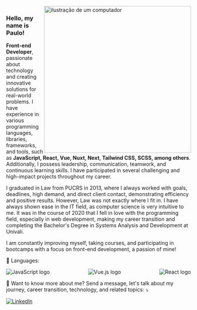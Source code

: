 <img src="https://raw.githubusercontent.com/MicaelliMedeiros/micaellimedeiros/master/image/computer-illustration.png" alt="ilustração de um computador" min-width="400px" max-width="400px" width="400px" align="right">

### Hello, my name is Paulo!
<p align="left">
<strong>Front-end Developer</strong>, passionate about technology and creating innovative solutions for real-world problems. I have experience in various programming languages, libraries, frameworks, and tools, such as <strong>JavaScript, React, Vue, Nuxt, Next, Tailwind CSS, SCSS, among others</strong>. Additionally, I possess leadership, communication, teamwork, and continuous learning skills. I have participated in several challenging and high-impact projects throughout my career.

I graduated in Law from PUCRS in 2013, where I always worked with goals, deadlines, high demand, and direct client contact, demonstrating efficiency and positive results. However, Law was not exactly where I fit in. I have always shown ease in the IT field, as computer science is very intuitive to me. It was in the course of 2020 that I fell in love with the programming field, especially in web development, making my career transition and completing the Bachelor's Degree in Systems Analysis and Development at Univali.

I am constantly improving myself, taking courses, and participating in bootcamps with a focus on front-end development, a passion of mine!
</p>

<p align="left">
  🦄 Languages:
<div style="display: flex; justify-content: space-between;">
    <img src="https://img.shields.io/badge/JavaScript-F7DF1E?style=for-the-badge&logo=javascript&logoColor=black" alt="JavaScript logo">
    <img src="https://img.shields.io/badge/Vue.js-35495E?style=for-the-badge&logo=vue.js&logoColor=4FC08D" alt="Vue.js logo">
    <img src="https://img.shields.io/badge/React-20232A?style=for-the-badge&logo=react&logoColor=61DAFB" alt="React logo">
</div>
</p>

<p align="left">
  💌 Want to know more about me? Send a message, let's talk about my journey, career transition, technology, and related topics: ⤵️
</p>

<p align="left">
  <a href="https://www.linkedin.com/in/paulofsnunes/" title="LinkedIn">
    <img src="https://img.shields.io/badge/LinkedIn-0077B5?style=for-the-badge&logo=linkedin&logoColor=white" alt="LinkedIn"/>
  </a>
</p>
